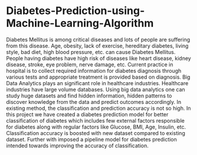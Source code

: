 # Diabetes-Prediction-using-Machine-Learning-Algorithm
Diabetes Mellitus is among critical diseases and lots of people are suffering from this disease. Age, obesity, lack of exercise, hereditary diabetes, living style, bad diet, high blood pressure, etc. can cause Diabetes Mellitus. People having diabetes have high risk of diseases like heart disease, kidney disease, stroke, eye problem, nerve damage, etc. Current practice in hospital is to collect required information for diabetes diagnosis through various tests and appropriate treatment is provided based on diagnosis. Big Data Analytics plays an significant role in healthcare industries. Healthcare industries have large volume databases. Using big data analytics one can study huge datasets and find hidden information, hidden patterns to discover knowledge from the data and predict outcomes accordingly. In existing method, the classification and prediction accuracy is not so high. In this project we have created a diabetes prediction model for better classification of diabetes which includes few external factors responsible for diabetes along with regular factors like Glucose, BMI, Age, Insulin, etc. Classification accuracy is boosted with new dataset compared to existing dataset. Further with imposed a pipeline model for diabetes prediction intended towards improving the accuracy of classification.
